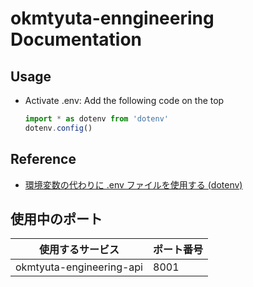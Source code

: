 # okmtyuta-enngineering Documentation

## Usage

- Activate .env: Add the following code on the top
  ```ts
  import * as dotenv from 'dotenv'
  dotenv.config()
  ```

## Reference

- [環境変数の代わりに .env ファイルを使用する (dotenv)](https://maku77.github.io/nodejs/env/dotenv.html)

## 使用中のポート
|  使用するサービス  |  ポート番号  |
| ---- | ---- |
|  okmtyuta-engineering-api  |  8001  |